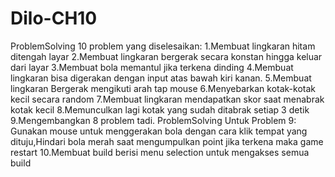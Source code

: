 # Dilo-CH10
ProblemSolving
10 problem yang diselesaikan:
1.Membuat lingkaran hitam ditengah layar
2.Membuat lingkaran bergerak secara konstan hingga keluar dari layar
3.Membuat bola memantul jika terkena dinding
4.Membuat lingkaran bisa digerakan dengan input atas bawah kiri kanan. 
5.Membuat lingkaran Bergerak mengikuti arah tap mouse
6.Menyebarkan kotak-kotak kecil secara random
7.Membuat lingkaran mendapatkan skor saat menabrak kotak kecil
8.Memunculkan lagi kotak yang sudah ditabrak setiap 3 detik
9.Mengembangkan 8 problem tadi.
ProblemSolving Untuk Problem 9: Gunakan mouse untuk menggerakan bola dengan cara klik tempat yang dituju,Hindari bola merah saat mengumpulkan point jika terkena maka game restart
10.Membuat build berisi menu selection untuk mengakses semua build
